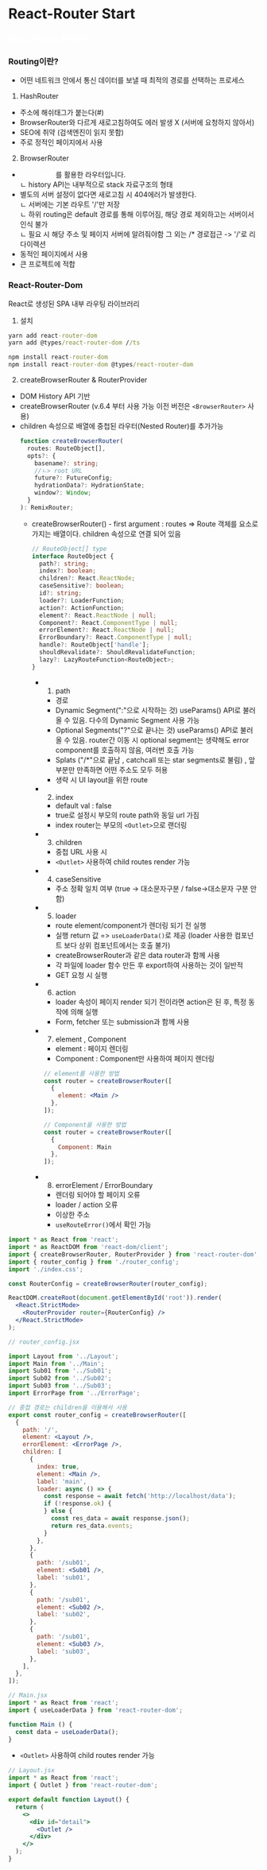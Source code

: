 # React-Router Start

<a href="I" style="color:#fff;font-size:1rem;font-weight:800;">React Router 공식문서</a>

### Routing이란?

- 어떤 네트워크 안에서 통신 데이터를 보낼 때 최적의 경로를 선택하는 프로세스

1. HashRouter

- 주소에 해쉬태그가 붙는다(#)
- BrowserRouter와 다르게 새로고침하여도 에러 발생 X
  (서버에 요청하지 않아서)
- SEO에 취약 (검색엔진이 읽지 못함)
- 주로 정적인 페이지에서 사용

2. BrowserRouter

- <a href="https://developer.mozilla.org/ko/docs/Web/API/History_API" style="color:#fff;">history API</a>를 활용한 라우터입니다. <br>
  ㄴ history API는 내부적으로 stack 자료구조의 형태 <br>
- 별도의 서버 설정이 없다면 새로고침 시 404에러가 발생한다. <br>
  ㄴ 서버에는 기본 라우트 '/'만 저장 <br>
  ㄴ 하위 routing은 default 경로를 통해 이루어짐, 해당 경로 제외하고는 서버이서 인식 불가 <br>
  ㄴ 필요 시 해당 주소 및 페이지 서버에 알려줘야함 그 외는 /\* 경로접근 -> '/'로 리다이렉션
- 동적인 페이지에서 사용
- 큰 프로젝트에 적합

### React-Router-Dom

React로 생성된 SPA 내부 라우팅 라이브러리

1. 설치

```cmd
yarn add react-router-dom
yarn add @types/react-router-dom //ts

npm install react-router-dom
npm install react-router-dom @types/react-router-dom
```

2. createBrowserRouter & RouterProvider

- DOM History API 기반
- createBrowserRouter (v.6.4 부터 사용 가능 이전 버전은 `<BrowserRouter>` 사용) <br>
- children 속성으로 배열에 중첩된 라우터(Nested Router)를 추가가능<br>
  ```ts
  function createBrowserRouter(
    routes: RouteObject[],
    opts?: {
      basename?: string;
      //ㄴ> root URL
      future?: FutureConfig;
      hydrationData?: HydrationState;
      window?: Window;
    }
  ): RemixRouter;
  ```
  - createBrowserRouter() - first argument : routes => Route 객체를 요소로 가지는 배열이다. children 속성으로 연결 되어 있음<br>
    ```ts
    // RouteObject[] type
    interface RouteObject {
      path?: string;
      index?: boolean;
      children?: React.ReactNode;
      caseSensitive?: boolean;
      id?: string;
      loader?: LoaderFunction;
      action?: ActionFunction;
      element?: React.ReactNode | null;
      Component?: React.ComponentType | null;
      errorElement?: React.ReactNode | null;
      ErrorBoundary?: React.ComponentType | null;
      handle?: RouteObject['handle'];
      shouldRevalidate?: ShouldRevalidateFunction;
      lazy?: LazyRouteFunction<RouteObject>;
    }
    ```
    - 1. path
      - 경로
      - Dynamic Segment(":"으로 시작하는 것) useParams() API로 불러올 수 있음. 다수의 Dynamic Segment 사용 가능
      - Optional Segments("?"으로 끝나는 것) useParams() API로 불러올 수 있음. router간 이동 시 optional segment는 생략해도 error component를 호출하지 않음, 여러번 호출 가능
      - Splats ("/\*"으로 끝남 , catchcall 또는 star segments로 불림) , 앞부분만 만족하면 어떤 주소도 모두 허용
      - 생략 시 UI layout을 위한 route
    - 2. index
      - default val : false
      - true로 설정시 부모의 route path와 동일 url 가짐
      - index router는 부모의 `<Outlet>`으로 랜더링
    - 3. children
      - 중첩 URL 사용 시
      - `<Outlet>` 사용하여 child routes render 가능
    - 4. caseSensitive
      - 주소 정확 일치 여부 (true -> 대소문자구분 / false->대소문자 구분 안함)
    - 5. loader
      - route element/component가 렌더링 되기 전 실행
      - 실행 return 값 => `useLoaderData()`로 제공 (loader 사용한 컴포넌트 보다 상위 컴포넌트에서는 호출 불가)
      - createBrowserRouter과 같은 data router과 함께 사용
      - 각 파일에 loader 함수 만든 후 export하여 사용하는 것이 일반적
      - GET 요청 시 실행
    - 6. action
      - loader 속성이 페이지 render 되기 전이라면 action은 된 후, 특정 동작에 의해 실행
      - Form, fetcher 또는 submission과 함께 사용
    - 7. element , Component
      - element : 페이지 렌더링
       - Component : Component만 사용하여 페이지 렌더링
        ```jsx
        // element를 사용한 방법
        const router = createBrowserRouter([
          {
            element: <Main />
          },
        ]);

        // Component을 사용한 방법
        const router = createBrowserRouter([
          {
            Component: Main
          },
        ]);
        ```
     - 8. errorElement / ErrorBoundary
        - 렌더링 되어야 할 페이지 오류
        - loader / action 오류
        - 이상한 주소
        - `useRouteError()`에서 확인 가능


        
```jsx
import * as React from 'react';
import * as ReactDOM from 'react-dom/client';
import { createBrowserRouter, RouterProvider } from 'react-router-dom';
import { router_config } from './router_config';
import './index.css';

const RouterConfig = createBrowserRouter(router_config);

ReactDOM.createRoot(document.getElementById('root')).render(
  <React.StrictMode>
    <RouterProvider router={RouterConfig} />
  </React.StrictMode>
);
```

```jsx
// router_config.jsx

import Layout from '../Layout';
import Main from '../Main';
import Sub01 from '../Sub01';
import Sub02 from '../Sub02';
import Sub03 from '../Sub03';
import ErrorPage from '../ErrorPage';

// 중첩 경로는 children을 이용해서 사용
export const router_config = createBrowserRouter([
  {
    path: '/',
    element: <Layout />,
    errorElement: <ErrorPage />,
    children: [
      {
        index: true,
        element: <Main />,
        label: 'main',
        loader: async () => {
          const response = await fetch('http://localhost/data');
          if (!response.ok) {
          } else {
            const res_data = await response.json();
            return res_data.events;
          }
        },
      },
      {
        path: '/sub01',
        element: <Sub01 />,
        label: 'sub01',
      },
      {
        path: '/sub01',
        element: <Sub02 />,
        label: 'sub02',
      },
      {
        path: '/sub01',
        element: <Sub03 />,
        label: 'sub03',
      },
    ],
  },
]);
```

```jsx
// Main.jsx
import * as React from 'react';
import { useLoaderData } from 'react-router-dom';

function Main () {
  const data = useLoaderData();
}


```

- `<Outlet>` 사용하여 child routes render 가능

```jsx
// Layout.jsx
import * as React from 'react';
import { Outlet } from 'react-router-dom';

export default function Layout() {
  return (
    <>
      <div id="detail">
        <Outlet />
      </div>
    </>
  );
}
```
